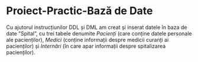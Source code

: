 # Proiect-Practic-Bază de Date

<p>Cu ajutorul instrucțiunilor DDL și DML am creat și inserat datele în baza de date ”Spital”, cu trei tabele denumite <em>Pacienți</em> (care conține datele personale ale pacienților), <em>Medici</em> (conține informații despre medicii curanți ai pacienților) și <em>Internări</em> (în care apar informații despre spitalizarea pacienților).








